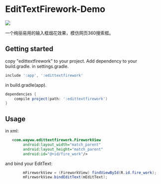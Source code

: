 # EditTextFirework-Demo


![](https://github.com/covetcode/EditTextFirework-Demo/blob/master/EditTextFirework.gif)

一个绚丽易用的输入框烟花效果，模仿网页360搜索框。


Getting started
---------------
copy "edittextfirework" to your project.
Add dependency to your build.gradle.
in settings.gradle.
```groovy
include ':app', ':edittextfirework'
```
in build.gradle(app).
```groovy
dependencies {
    compile project(path: ':edittextfirework')
}

```

Usage
-----

in xml:

```xml
   <com.wayww.edittextfirework.FireworkView
        android:layout_width="match_parent"
        android:layout_height="match_parent"
        android:id="@+id/fire_work"/> 
```

and bind your EditText:
```java
        mFireworkView = (FireworkView) findViewById(R.id.fire_work);
        mFireworkView.bindEditText(mEditText);
```
